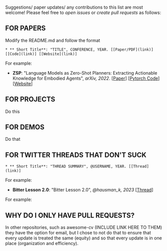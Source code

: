 Suggestions/ paper updates/ any contributions to this list are most welcome! Please feel free to *open issues* or *create pull requests* as follows: <br> 

## FOR PAPERS
Modify the README.md and follow the format 
``` 
* ** Short Title**: "TITLE", CONFERENCE, YEAR. [[Paper/PDF](link)] [[Code](link)] [[Website](link)]
``` 
For example:

* **ZSP**: "Language Models as Zero-Shot Planners: Extracting Actionable Knowledge for Embodied Agents", *arXiv, 2022*. [[Paper](https://arxiv.org/abs/2201.07207)] [[Pytorch Code](https://github.com/huangwl18/language-planner)] [[Website](https://wenlong.page/language-planner/)]

## FOR PROJECTS 

Do this

## FOR DEMOS 

Do that 

## FOR TWITTER THREADS THAT DON'T SUCK 
``` 
* ** Short Title**: "THREAD SUMMARY", @USERNAME, YEAR. [[Thread](link)]  
```  
For example: 
* **Bitter Lesson 2.0**: "Bitter Lesson 2.0", *@hausman_k, 2023* [[Thread](https://twitter.com/hausman_k/status/1612509549889744899 
)]

For example:

## WHY DO I ONLY HAVE PULL REQUESTS? 
In other repositories, such as awesome-cv (INCLUDE LINK HERE TO THEM) they have the option for email, but I chose to not do that to ensure that every update is treated the same (equity) and so that every update is in one place (organization and efficiency). 



